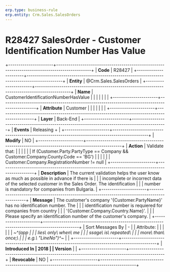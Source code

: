```yaml
---
erp.type: business-rule
erp.entity: Crm.Sales.SalesOrders
---
```


# R28427 SalesOrder - Customer Identification Number Has Value
+----------------------+-----------------------------------------------------------------------------------------------+
| **Code**             | R28427                                                                                        |
+----------------------+-----------------------------------------------------------------------------------------------+
| **Entity**           | @Crm.Sales.SalesOrders                                                                                    |
+----------------------+-----------------------------------------------------------------------------------------------+
| **Name**             | CustomerIdentificationNumberHasValue                                                          |
|                      |                                                                                               |
|                      |                                                                                               |
+----------------------+-----------------------------------------------------------------------------------------------+
| **Attribute**        | Customer                                                                                      |
|                      |                                                                                               |
|                      |                                                                                               |
+----------------------+-----------------------------------------------------------------------------------------------+
| **Layer**            | Back-End                                                                                      |
+----------------------+-----------------------------------------------------------------------------------------------+
| **Events**           | Releasing +                                                                                   |
+----------------------+-----------------------------------------------------------------------------------------------+
| **Modify**           | NO                                                                                            |
+----------------------+-----------------------------------------------------------------------------------------------+
| **Action**           | Validate that:                                                                                |
|                      |                                                                                               |
|                      | If (Customer.Party.PartyType == Company && Customer.Company.County.Code == \'BG\')            |
|                      |                                                                                               |
|                      | Customer.Company.RegistrationNumber != null                                                   |
+----------------------+-----------------------------------------------------------------------------------------------+
| **Description**      | The current validation helps the user know as much as possible in advance if there is         |
|                      | incomplete or incorrect data of the selected customer in the Sales Order. The identification  |
|                      | number is mandatory for companies from Bulgaria.                                              |
+----------------------+-----------------------------------------------------------------------------------------------+
| **Message**          | The customer\'s company \'{Customer.PartyName}\' has no identification number. The            |
|                      | identification number is requiered for companies from country                                 |
|                      | \'{Customer.Company.Country.Name}\'.                                                          |
|                      | Please specify an identification number of the customer\'s company.                           |
+----------------------+-----------------------------------------------------------------------------------------------+
| Sort Messages By     | \-                                                                                            |
| Attribute:           |                                                                                               |
|                      |                                                                                               |
| *~^(app              |                                                                                               |
| lies\ only\ when\ me |                                                                                               |
| ssage\ is\ repeated\ |                                                                                               |
|  more\ than\ once;\  |                                                                                               |
| e.g.\ \"LineNo\")^~* |                                                                                               |
+----------------------+-----------------------------------------------------------------------------------------------+
| **Introduced In      | 2018                                                                                          |
| Version**            |                                                                                               |
+----------------------+-----------------------------------------------------------------------------------------------+
| **Revocable**        | NO                                                                                            |
+----------------------+-----------------------------------------------------------------------------------------------+

  

  

  
